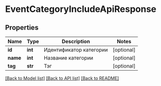 # EventCategoryIncludeApiResponse

## Properties
Name | Type | Description | Notes
------------ | ------------- | ------------- | -------------
**id** | **int** | Идентификатор категории | [optional] 
**name** | **int** | Название категории | [optional] 
**tag** | **str** | Тэг | [optional] 

[[Back to Model list]](../README.md#documentation-for-models) [[Back to API list]](../README.md#documentation-for-api-endpoints) [[Back to README]](../README.md)

